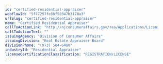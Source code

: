 ```yaml
---
id: "certified-residential-appraiser"
webflowId: "5f77297fe8bf50347b3178a3"
urlSlug: "certified-residential-appraiser"
name: "Certified Residential Appraiser"
callToActionLink: "http://njconsumeraffairs.gov/rea/Applications/License-Certification-Application-as-a-Real-Estate-Appraiser-Full-Packet.pdf"
callToActionText: ""
issuingAgency: "Division of Consumer Affairs"
issuingDivision: "Real Estate Appraiser Board"
divisionPhone: "(973) 504-6480"
industryId: "Residential Appraiser"
licenseCertificationClassification: "REGISTRATION/LICENSE"
---
```

